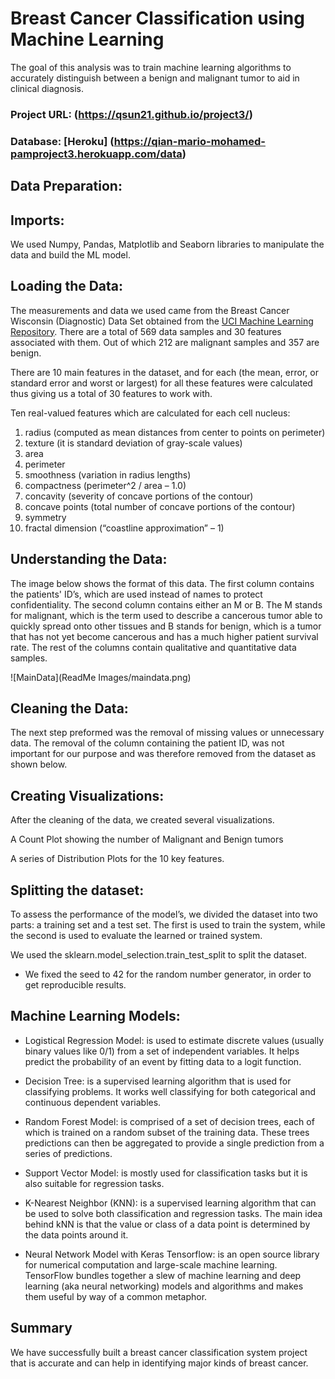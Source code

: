 # Breast Cancer Classification using Machine Learning

The goal of this analysis was to train machine learning algorithms to accurately distinguish between a benign and malignant tumor to aid in clinical diagnosis.

### Project URL: (https://qsun21.github.io/project3/) 

### Database: [Heroku] (https://qian-mario-mohamed-pamproject3.herokuapp.com/data)

## Data Preparation:

## Imports:

We used Numpy, Pandas, Matplotlib and Seaborn libraries to manipulate the data and build the ML model.

## Loading the Data:

The measurements and data we used came from the Breast Cancer Wisconsin (Diagnostic) Data Set obtained from the [UCI Machine Learning Repository](https://archive.ics.uci.edu/ml/datasets/Breast+Cancer+Wisconsin+(Diagnostic)). There are a total of 569 data samples and 30 features associated with them. Out of which 212 are malignant samples and 357 are benign.

There are 10 main features in the dataset, and for each (the mean, error, or standard error and worst or largest) for all these features were calculated thus giving us a total of 30 features to work with.

Ten real-valued features which are calculated for each cell nucleus:
1.	radius (computed as mean distances from center to points on perimeter)
2.	texture (it is standard deviation of gray-scale values)
3.	area
4.	perimeter
5.	smoothness (variation in radius lengths)
6.	compactness (perimeter^2 / area – 1.0)
7.	concavity (severity of concave portions of the contour)
8.	concave points (total number of concave portions of the contour)
9.	symmetry
10.	fractal dimension (“coastline approximation” – 1)

## Understanding the Data:

The image below shows the format of this data. The first column contains the patients' ID’s, which are used instead of names to protect confidentiality. The second column contains either an M or B. The M stands for malignant, which is the term used to describe a cancerous tumor able to quickly spread onto other tissues and B stands for benign, which is a tumor that has not yet become cancerous and has a much higher patient survival rate. The rest of the columns contain qualitative and quantitative data samples.

![MainData](ReadMe Images/maindata.png)

## Cleaning the Data:

The next step preformed was the removal of missing values or unnecessary data. The removal of the column containing the patient ID, was not important for our purpose and was therefore removed from the dataset as shown below.

## Creating Visualizations:

After the cleaning of the data, we created several visualizations.

A Count Plot showing the number of Malignant and Benign tumors

A series of Distribution Plots for the 10 key features.

## Splitting the dataset:

To assess the performance of the model’s, we divided the dataset into two parts: a training set and a test set. The first is used to train the system, while the second is used to evaluate the learned or trained system. 

We used the sklearn.model_selection.train_test_split to split the dataset.

* We fixed the seed to 42 for the random number generator, in order to get reproducible results.

## Machine Learning Models:

* Logistical Regression Model: is used to estimate discrete values (usually binary values like 0/1) from a set of independent variables. It helps predict the probability of an event by fitting data to a logit function.

* Decision Tree:  is a supervised learning algorithm that is used for classifying problems. It works well classifying for both categorical and continuous dependent variables.

* Random Forest Model: is comprised of a set of decision trees, each of which is trained on a random subset of the training data. These trees predictions can then be aggregated to provide a single prediction from a series of predictions.

* Support Vector Model: is mostly used for classification tasks but it is also suitable for regression tasks.

* K-Nearest Neighbor (KNN): is a supervised learning algorithm that can be used to solve both classification and regression tasks. The main idea behind kNN is that the value or class of a data point is determined by the data points around it.

* Neural Network Model with Keras Tensorflow: is an open source library for numerical computation and large-scale machine learning. TensorFlow bundles together a slew of machine learning and deep learning (aka neural networking) models and algorithms and makes them useful by way of a common metaphor.

## Summary
We have successfully built a breast cancer classification system project that is accurate and can help in identifying major kinds of breast cancer.







